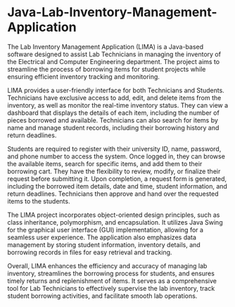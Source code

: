 # Java-Lab-Inventory-Management-Application
The Lab Inventory Management Application (LIMA) is a Java-based software designed to assist Lab Technicians in managing the inventory of the Electrical and Computer Engineering department. The project aims to streamline the process of borrowing items for student projects while ensuring efficient inventory tracking and monitoring.

LIMA provides a user-friendly interface for both Technicians and Students. Technicians have exclusive access to add, edit, and delete items from the inventory, as well as monitor the real-time inventory status. They can view a dashboard that displays the details of each item, including the number of pieces borrowed and available. Technicians can also search for items by name and manage student records, including their borrowing history and return deadlines.

Students are required to register with their university ID, name, password, and phone number to access the system. Once logged in, they can browse the available items, search for specific items, and add them to their borrowing cart. They have the flexibility to review, modify, or finalize their request before submitting it. Upon completion, a request form is generated, including the borrowed item details, date and time, student information, and return deadlines. Technicians then approve and hand over the requested items to the students.

The LIMA project incorporates object-oriented design principles, such as class inheritance, polymorphism, and encapsulation. It utilizes Java Swing for the graphical user interface (GUI) implementation, allowing for a seamless user experience. The application also emphasizes data management by storing student information, inventory details, and borrowing records in files for easy retrieval and tracking.

Overall, LIMA enhances the efficiency and accuracy of managing lab inventory, streamlines the borrowing process for students, and ensures timely returns and replenishment of items. It serves as a comprehensive tool for Lab Technicians to effectively supervise the lab inventory, track student borrowing activities, and facilitate smooth lab operations.
